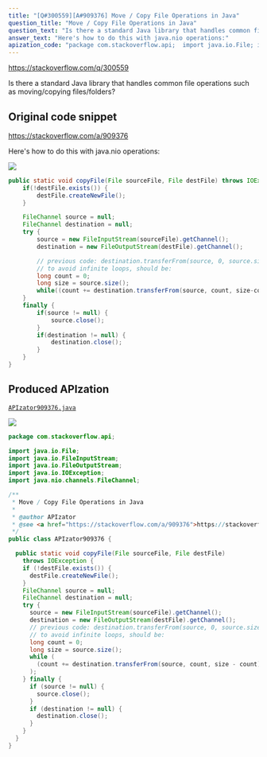 ```yaml
---
title: "[Q#300559][A#909376] Move / Copy File Operations in Java"
question_title: "Move / Copy File Operations in Java"
question_text: "Is there a standard Java library that handles common file operations such as moving/copying files/folders?"
answer_text: "Here's how to do this with java.nio operations:"
apization_code: "package com.stackoverflow.api;  import java.io.File; import java.io.FileInputStream; import java.io.FileOutputStream; import java.io.IOException; import java.nio.channels.FileChannel;  /**  * Move / Copy File Operations in Java  *  * @author APIzator  * @see <a href=\"https://stackoverflow.com/a/909376\">https://stackoverflow.com/a/909376</a>  */ public class APIzator909376 {    public static void copyFile(File sourceFile, File destFile)     throws IOException {     if (!destFile.exists()) {       destFile.createNewFile();     }     FileChannel source = null;     FileChannel destination = null;     try {       source = new FileInputStream(sourceFile).getChannel();       destination = new FileOutputStream(destFile).getChannel();       // previous code: destination.transferFrom(source, 0, source.size());       // to avoid infinite loops, should be:       long count = 0;       long size = source.size();       while (         (count += destination.transferFrom(source, count, size - count)) < size       );     } finally {       if (source != null) {         source.close();       }       if (destination != null) {         destination.close();       }     }   } }"
---
```


https://stackoverflow.com/q/300559

Is there a standard Java library that handles common file operations such as moving/copying files/folders?



## Original code snippet

https://stackoverflow.com/a/909376

Here&#x27;s how to do this with java.nio operations:

<div class="code-logo"><img src="/stackoverflow.png" /></div>

```java
public static void copyFile(File sourceFile, File destFile) throws IOException {
    if(!destFile.exists()) {
        destFile.createNewFile();
    }

    FileChannel source = null;
    FileChannel destination = null;
    try {
        source = new FileInputStream(sourceFile).getChannel();
        destination = new FileOutputStream(destFile).getChannel();

        // previous code: destination.transferFrom(source, 0, source.size());
        // to avoid infinite loops, should be:
        long count = 0;
        long size = source.size();              
        while((count += destination.transferFrom(source, count, size-count))<size);
    }
    finally {
        if(source != null) {
            source.close();
        }
        if(destination != null) {
            destination.close();
        }
    }
}
```

## Produced APIzation

[`APIzator909376.java`](https://github.com/pasqualesalza/apization/raw/main/data/search/APIzator909376.java)

<div class="code-logo"><img src="/apizator.png" /></div>

```java
package com.stackoverflow.api;

import java.io.File;
import java.io.FileInputStream;
import java.io.FileOutputStream;
import java.io.IOException;
import java.nio.channels.FileChannel;

/**
 * Move / Copy File Operations in Java
 *
 * @author APIzator
 * @see <a href="https://stackoverflow.com/a/909376">https://stackoverflow.com/a/909376</a>
 */
public class APIzator909376 {

  public static void copyFile(File sourceFile, File destFile)
    throws IOException {
    if (!destFile.exists()) {
      destFile.createNewFile();
    }
    FileChannel source = null;
    FileChannel destination = null;
    try {
      source = new FileInputStream(sourceFile).getChannel();
      destination = new FileOutputStream(destFile).getChannel();
      // previous code: destination.transferFrom(source, 0, source.size());
      // to avoid infinite loops, should be:
      long count = 0;
      long size = source.size();
      while (
        (count += destination.transferFrom(source, count, size - count)) < size
      );
    } finally {
      if (source != null) {
        source.close();
      }
      if (destination != null) {
        destination.close();
      }
    }
  }
}

```